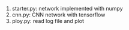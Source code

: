 1. starter.py: network implemented with numpy
2. cnn.py: CNN network with tensorflow
3. ploy.py: read log file and plot
